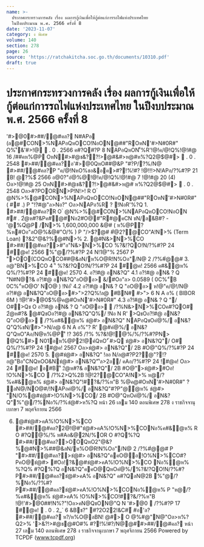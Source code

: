 ```yaml
---
name: >-
  ประกาศกระทรวงการคลัง เรื่อง ผลการกู้เงินเพื่อให้กู้ต่อแก่การรถไฟแห่งประเทศไทย
  ในปีงบประมาณ พ.ศ. 2566 ครั้งที่ 8
date: '2023-11-07'
category: ง พิเศษ
volume: 140
section: 278
page: 26
source: 'https://ratchakitcha.soc.go.th/documents/10310.pdf'
draft: true
---
```


# ประกาศกระทรวงการคลัง เรื่อง ผลการกู้เงินเพื่อให้กู้ต่อแก่การรถไฟแห่งประเทศไทย ในปีงบประมาณ พ.ศ. 2566 ครั้งที่ 8

'#>@0#>##/@#คล? N#APอ (ล@#CON>%NAPอQหOCO!NอON@##"ROหN'#>N#0R#" Q%'ี&'#>!@  . 0 . 2566 ค#?Q#?P 8 NAPอQหON'็%R'!@!ค/@!Q%!@!#@ 16 /##คห%@P OหN#>#@ช&??!>@#&#>ห@#ห%?Q2@$@#>  . 0 . 2548 #>##/@#คล?อ'#>@0QหO##@&P "#?P/?%/N@ #>##/@#คล?P "ค/@!NหO%ชอ&อค>#?!%!#? !@!!!>N!APอ/?%#?P 21 B! @?%$์ 2566 อ@0?"อํ@%@!@!ค/@!Q%!@!#@ 7 !@!#@ 20 (4) Oล>!@!#@ 25 OหN#>#@ช&??!>@#&#>ห@# ห%?Q2@$@#>  . 0 . 2548 Oล>#?POORN>P!N!>! R O ํ @N%>%@#CON>%NAPอQหOCO!NอON@##"ROหN'#>N#0R#" ( ## .) P "!?#@"ล>Nอ?" Oล>NAPอ%R ? !NอR'%?Q 1. #>##/@#คล?R O ํ @N%>%@#CON>%NAPอQหOCO!NอON ## . 2ํ@ห#?&Pค#@#Nอ2#O@#"R#@คCN ชN/ล&B#? - '@%Qํ@P /N>% 1,600,000,000 &@# ( ห%@P?%ห#Oอ"ลO@%&@#"O/% ) P "/>$?@# #ํ@2?@CO"A!N>% (Term Loan) ?&2"@&?%@#N>% 2. @#N&>N>%CO #>##/@#คล?>#"อ"N&>N>%CO %?&!?QO!N/?%#?P 24 #@ค! 2566 %"@/?%#?P 24 N!1@"% 2567 P ">OO(COQหOCO##@&ลN/ห%O@R!N%Oอ"/N@ 2 /?%#ํ@@# 3. อ@"BN>%CO 4 'ี %?&!?QO!N/?%#?P 24 #@ค! 2566 ค#&ํ@ห% Q%/?%#?P 24 #@ค! 2570 4. อ?!#@ อN&?Q" 4.1 อ?!#@ อN& ? Q "N#N@?& อ?!#@ อN&?Q"อO@อ> &/#Oอ"ล> 0.0589 ( 0C%"์B 0C%"์หO@O' NO@ ) !Nอ'ี 4.2 อ?!#@ อN& ? Q "อO@อ> ห!@"ค/@!/N@ อ?!#@ อN&?Q"อO@อ>#>">2?Q%!ล@ #BN# #>"> 6 N A อ% ( BIBOR 6M ) !@!'#>@0$%@ค@#OหN'#>N#0R#" 4.3 อ?!#@ อN& ? Q "/ O#>Qช O อ?!#@ อN& ? Q "อO@อ>  /?%N&>N>%COค#?QO# 2ํ@ห#?& @#QชOอ?!#@ อN&?Q"Q%/ !Nอ N R' >QชOอ?!#@ อN&?Q"อO@อ>  /?%ค#&ํ@ห% ชํ@#> อN&?Q" NAPอQชOคํ@%/ อN&?Q"Q%ชN/#>">N/ล@ 6 N A อ%"? R' @#คํ@%/ อN&?Q"QหO"Aอ/N@ห%@P'ี !? 365 /?% %?&!@!ํ@%/%/?%#?PN> @Q%#> N01อห%@P2!@ค์QหO'ั #>Q ชํ@#> อN&?Q"/ O# Q%/?%#?P 24 !#@ค! 2567 Oล>ชํ@#> อN&?Q"/ 2B #O@"Q%/?%#?P 24 #@ค! 2570 5. @#ชํ@#> อN&?Q" !ลอ N/ล@#?P2?@"?!?อ@"Bอ"CNQหOO&Nชํ@#> อN&?Q"'ีล>2อ/ คAอ/?%#?P 24 !#@ค! Oล> 24 #@ค! อ#B'ี 2ํ@ห#?& อN&?Q"/ 2B #O@">ชํ@#>#Oอ! !O%N>%CO  /?%2>Q%2B !@!2?@CO"A!N>% ห@/?%ค#&ํ@ห% ชํ@#> อN&?Q"!#?&/?%ห"B $%@ค@# OหN'#>N#0R#" OQหONลAPอ%R'ชํ@#>Q%/?%#ํ@@#"? R' P "R!N%?&/?%ห"B !@!'#>@0$%@ค@#OหN'#>N#0R#" ? ลN@/NO@#/!NAPอคํ@%/ อN&?Q"#?P"@ํ@ห% ชํ@#> "N/O%@#ชํ@#>!O%N>%CO/ 2B #O@"QหOคํ@%/ อN&?Q"%"@/?%Nอ%/?%ชํ@#>ห%?Q หน้า 26 เลม 140 ตอนพิเศษ 278 ง ราชกิจจานุเบกษา 7 พฤศจิกายน 2566

6. @#ชํ@#>คA%!O%N>%CO #>##/@#คล?2@!@#"ชํ@#>คA%!O%N>%CONอ%ค#&ํ@ห% R O #?Qํ@%/% ห#Aอ&@2N/%OR O #?Q%?Q #>##/@#คล?>OOQหO2"@&?%@#N>%##@&ลN/ห%O@R!N%Oอ"/N@ 2 /?%#ํ@@# P "#>##/@#คล?>ชํ@#> อN&?Q"คคO@อ!O%N>%CO#?PคO@ชํ@#> #Oอ!?&@#ชํ@#>คA%!O%N>%CO Nอ%ํ@ห% %?Q% #?Q%?Q อN&?Q"คคO@QหOคํ@%/%?&!?QO!N/?%#?P#>##/@#คล?ชํ@#>คA% อN&?Q" ค#?QลN@2B %"@/?%Nอ%/?%#?P#>##/@#คล?ชํ@#>คA%!O%N>%CONอ%ํ@ห% P "ห@/?%ค#&ํ@ห% ชํ@#>คA% !O%N>%CO!#?&/?%ห"B !@!'#>@0$%@ค@#OหN'#>N#0R#"QหONลAPอ%R'ชํ@#>คA%Q%/?%#ํ@@#"? R' 7. R!N!?คN@$##!N%?"!Oล>คN@QชON@"Q N '#>@0  /?%#?P 17 #@ค!  . 0 . 2_` 6 &Bช?" #?2O22!&C#์ #อ'ล? #>##/@#คล? ห?/ห%O@ลBN! @#> O @%#@"N@"Oล>ห%?Q2>% '>&?!>#@ช@#O#% #?!%!#?/N@@##>##/@#คล? หน้า 27 เลม 140 ตอนพิเศษ 278 ง ราชกิจจานุเบกษา 7 พฤศจิกายน 2566 Powered by TCPDF (www.tcpdf.org)
